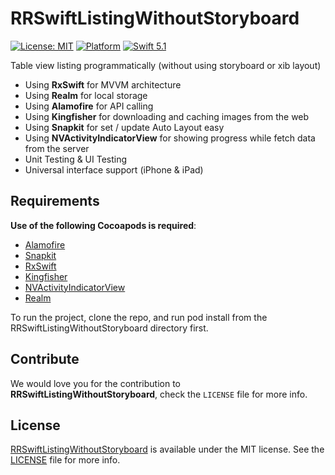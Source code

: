 # RRSwiftListingWithoutStoryboard

[![License: MIT](https://img.shields.io/badge/license-MIT-green.svg?style=flat)](https://github.com/Rahul-Mayani/RRSwiftListingWithoutStoryboard/blob/master/LICENSE)
[![Platform](https://img.shields.io/cocoapods/p/PagingTableView.svg?style=flat)](https://github.com/Rahul-Mayani/RRSwiftListingWithoutStoryboard/tree/master/RRSwiftListingWithoutStoryboard/)
[![Swift 5.1](https://img.shields.io/badge/Swift-5.1-orange.svg?style=flat)](https://developer.apple.com/swift/)

Table view listing programmatically (without using storyboard or xib layout)

- Using **RxSwift** for MVVM architecture
- Using **Realm** for local storage
- Using **Alamofire** for API calling
- Using **Kingfisher** for downloading and caching images from the web
- Using **Snapkit** for set / update Auto Layout easy
- Using **NVActivityIndicatorView** for showing progress while fetch data from the server
- Unit Testing & UI Testing
- Universal interface support (iPhone & iPad)

## Requirements

**Use of the following Cocoapods is required**: 

- [Alamofire](https://github.com/Alamofire/Alamofire)
- [Snapkit](https://github.com/SnapKit/SnapKit)
- [RxSwift](https://github.com/ReactiveX/RxSwift)
- [Kingfisher](https://github.com/onevcat/Kingfisher)
- [NVActivityIndicatorView](https://github.com/ninjaprox/NVActivityIndicatorView)
- [Realm](https://github.com/realm/realm-cocoa)


To run the project, clone the repo, and run pod install from the RRSwiftListingWithoutStoryboard directory first.


## Contribute 

We would love you for the contribution to **RRSwiftListingWithoutStoryboard**, check the ``LICENSE`` file for more info.


## License

[RRSwiftListingWithoutStoryboard](https://github.com/Rahul-Mayani/RRSwiftListingWithoutStoryboard/tree/master/RRSwiftListingWithoutStoryboard/RRSwiftListingWithoutStoryboard) is available under the MIT license. See the [LICENSE](https://github.com/Rahul-Mayani/RRSwiftListingWithoutStoryboard/blob/master/LICENSE) file for more info.

